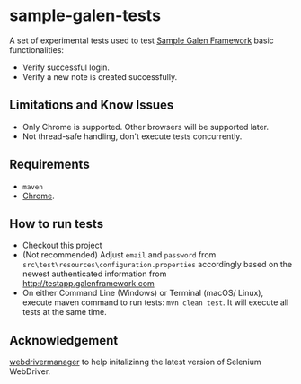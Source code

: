 # sample-galen-tests
A set of experimental tests used to test [Sample Galen Framework](http://testapp.galenframework.com) basic functionalities:
- Verify successful login.
- Verify a new note is created successfully.

## Limitations and Know Issues
- Only Chrome is supported. Other browsers will be supported later.
- Not thread-safe handling, don't execute tests concurrently.

## Requirements
- `maven`
- [Chrome](https://www.google.com/chrome/).

## How to run tests
- Checkout this project
- (Not recommended) Adjust `email` and `password` from  `src\test\resources\configuration.properties` accordingly based on the newest authenticated information from http://testapp.galenframework.com
- On either Command Line (Windows) or Terminal (macOS/ Linux), execute maven command to run tests: `mvn clean test`. It will execute all tests at the same time.

## Acknowledgement
[webdrivermanager](https://github.com/bonigarcia/webdrivermanager) to help initalizinng the latest version of Selenium WebDriver.
